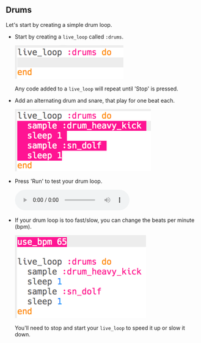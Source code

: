 ## Drums

Let's start by creating a simple drum loop.

+ Start by creating a `live_loop` called `:drums`.
    
    ![ruutukaappaus](images/dj-drums-loop.png)
    
    Any code added to a `live_loop` will repeat until 'Stop' is pressed.

+ Add an alternating drum and snare, that play for one beat each.
    
    ![ruutukaappaus](images/dj-drums.png)

+ Press 'Run' to test your drum loop.
    
    <div id="audio-preview" class="pdf-hidden">
      <audio controls preload> <source src="resources/drums.mp3" type="audio/mpeg"> Your browser does not support the <code>audio</code> element. </audio>
    </div>
+ If your drum loop is too fast/slow, you can change the beats per minute (bpm).
    
    ![ruutukaappaus](images/dj-bpm.png)
    
    You'll need to stop and start your `live_loop` to speed it up or slow it down.